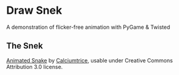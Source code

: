 # Draw Snek

A demonstration of flicker-free animation with PyGame & Twisted

## The Snek

[Animated Snake](https://opengameart.org/content/animated-snake) by
[Calciumtrice](https://twitter.com/calciumtrice), usable under Creative Commons
Attribution 3.0 license.
